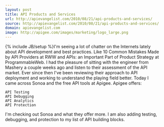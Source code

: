 ```yaml
---
layout: post
title: API Products and Services
url: http://apievangelist.com/2010/08/21/api-products-and-services/
source: http://apievangelist.com/2010/08/21/api-products-and-services/
domain: apievangelist.com
image: http://apigee.com/images/marketing/logo_large.png
---
```

{% include JB/setup %}I'm seeing a lot of chatter on the Internets lately about API development and best practices. Like 10 Common Mistakes Made by API Providers at RWW and APIs: an Important Part of Product Strategy at ProgrammableWeb.
I had the pleasure of sitting with the engineer from Mashery a couple weeks ago and listen to their assessment of the API market. Ever since then I've been reviewing their approach to API deployment and working to understand the playing field better.
Today I came across Sonoa and the free API tools at Apigee. Apigee offers:

	API Testing
	API Debugging
	API Analytics
	API Protection

I'm checking out Sonoa and what they offer more. I am also adding testing, debugging, and protection to my list of API building blocks.
